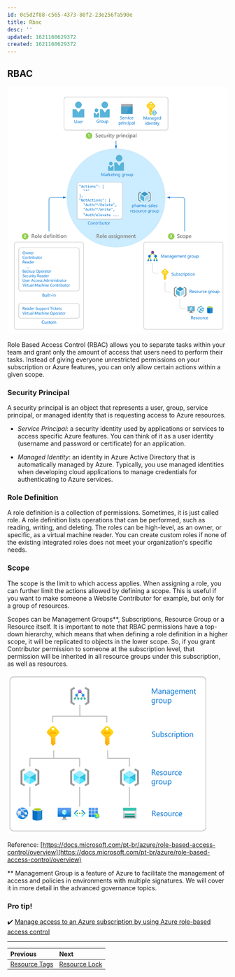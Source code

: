 ```yaml
---
id: 0c5d2f88-c565-4373-80f2-23e256fa590e
title: Rbac
desc: ''
updated: 1621160629372
created: 1621160629372
---
```

## RBAC

![rbac](./assets/images/rbac.png)

Role Based Access Control (RBAC) allows you to separate tasks within your team and grant only the amount of access that users need to perform their tasks. Instead of giving everyone unrestricted permissions on your subscription or Azure features, you can only allow certain actions within a given scope.

### Security Principal

A security principal is an object that represents a user, group, service principal, or managed identity that is requesting access to Azure resources.

- *Service Principal*: a security identity used by applications or services to access specific Azure features. You can think of it as a user identity (username and password or certificate) for an application.

- *Managed Identity*: an identity in Azure Active Directory that is automatically managed by Azure. Typically, you use managed identities when developing cloud applications to manage credentials for authenticating to Azure services.

### Role Definition

A role definition is a collection of permissions. Sometimes, it is just called role. A role definition lists operations that can be performed, such as reading, writing, and deleting. The roles can be high-level, as an owner, or specific, as a virtual machine reader. You can create custom roles if none of the existing integrated roles does not meet your organization's specific needs.

### Scope

The scope is the limit to which access applies. When assigning a role, you can further limit the actions allowed by defining a scope. This is useful if you want to make someone a Website Contributor for example, but only for a group of resources.

Scopes can be Management Groups**, Subscriptions, Resource Group or a Resource itself. It is important to note that RBAC permissions have a top-down hierarchy, which means that when defining a role definition in a higher scope, it will be replicated to objects in the lower scope. So, if you grant Contributor permission to someone at the subscription level, that permission will be inherited in all resource groups under this subscription, as well as resources.

![scope](./assets/images/scope.png)

Reference: [https://docs.microsoft.com/pt-br/azure/role-based-access-control/overview](https://docs.microsoft.com/pt-br/azure/role-based-access-control/overview)

** Management Group is a feature of Azure to facilitate the management of access and policies in environments with multiple signatures. We will cover it in more detail in the advanced governance topics.

### Pro tip!

✔️ [Manage access to an Azure subscription by using Azure role-based access control](https://docs.microsoft.com/en-us/learn/modules/manage-subscription-access-azure-rbac/)

---

Previous| Next |
:----- |:-----
[Resource Tags](resource-tags.md)| [Resource Lock](resource-lock.md)
